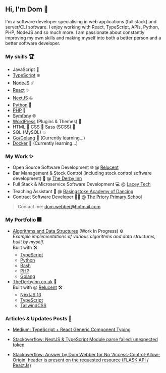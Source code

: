 ## Hi, I'm Dom 👋

I'm a software developer specialising in web applications (full stack) and server/CLI software. I enjoy working with React, TypeScript, APIs, Python, PHP, NodeJS and so much more. I am passionate about constantly improving my own skills and making myself into both a better person and a better software developer.  

### My skills 🏆

- JavaScript 📏
- [TypeScript][typescript] ❄️
- [NodeJS][nodejs] ☄️
- [React][reactjs] ✨
- [NextJS][nextjs] ⛵
- [Python][python] 🐍
- [PHP][php] 🐘
- [Symfony][symfony] 🌐
- [WordPress][wordpress] (Plugins & Themes) 🔌
- HTML 📝 CSS 💄 [Sass][sass] (SCSS) 💍
- SQL (MySQL) 💥
- [Go/Golang][golang] 🚤 (Currently learning...)
- [Docker][docker] :whale: (Currently learning...)

### My Work ✨

- Open Source Software Development 🌐 @ [Relucent][relucent-link]
- Bar Management & Stock Control (including stock control software development) 🍷 @ [The Derby Inn][thederbyinn-link]
- Full Stack & Microservice Software Development 💻 @ [Lacey Tech][laceytech-link]
- Teaching Assistant 💃 @ [Basingstoke Academy of Dancing][basingstokeacademy-link]
- Contract Software Developer 🧑‍🏫 @ [The Priory Primary School][thepriory-link]

> Contact me: <dom.webber@hotmail.com>

### My Portfolio 🎆

- [Algorithms and Data Structures](https://github.com/domwebber/algorithms-and-data-structures) (Work In Progress) ⚙️ \
  *Example implementations of various algorithms and data structures, built by myself.* \
  Built with 🛠
  - [TypeScript][typescript]
  - [Python][python]
  - [Bash][bash]
  - [PHP][php]
  - [Golang][golang]
- [TheDerbyInn.co.uk][thederbyinn-link] 🍹 \
  Built with @ [Relucent][relucent-link] 🛠
  - [NextJS 13][nextjs]
  - [TypeScript][typescript]
  - [TailwindCSS][tailwindcss]

### Articles & Updates Posts 📝

<!-- BLOG-POST-LIST:START -->

- [Medium: TypeScript + React Generic Component Typing](https://medium.com/@domwebberr/typescript-react-generic-component-typing-d01f59d9375b?source=rss-7e4c514c9a3c------2) 

- [Stackoverflow: NextJS &amp; TypeScript Module parse failed: unexpected token](https://stackoverflow.com/questions/72686278/nextjs-typescript-module-parse-failed-unexpected-token) 

- [Stackoverflow: Answer by Dom Webber for No &#39;Access-Control-Allow-Origin&#39; header is present on the requested resource &lpar;FLASK API / ReactJs&rpar;](https://stackoverflow.com/questions/65644658/no-access-control-allow-origin-header-is-present-on-the-requested-resource-fl/65644769#65644769) 

<!-- BLOG-POST-LIST:END -->

[typescript]: https://www.typescriptlang.org "TypeScript's Website"
[nodejs]: https://nodejs.org "NodeJS' Website"
[reactjs]: https://reactjs.org "ReactJS' Website"
[nextjs]: https://nextjs.org "NextJS' Website"
[python]: https://www.python.org "Python's Website"
[php]: https://www.php.net "PHP's Website"
[symfony]: https://symfony.com "Symfony's Website"
[wordpress]: https://wordpress.org "WordPress' Website"
[sass]: https://sass-lang.com "Sass' Website"
[golang]: https://go.dev "Go's Website"
[docker]: https://www.docker.com "Docker's Website"
[tailwindcss]: https://tailwindcss.com "TailwindCSS' Website"
[bash]: https://www.gnu.org/software/bash/ "Bash's Website"

[relucent-link]: https://github.com/Relucent-Software "Relucent's GitHub Profile"
[thederbyinn-link]: https://thederbyinn.co.uk "The Derby Inn's Website"
[laceytech-link]: https://lacey-tech.com "Lacey Tech's Website"
[basingstokeacademy-link]: https://www.basingstokeacademy.co.uk "Basingstoke Academy of Dancing's Website"
[thepriory-link]: https://www.theprioryprimaryschool.org.uk "The Priory Primary School's Website"
